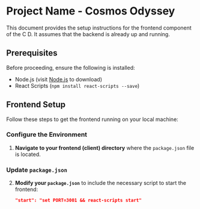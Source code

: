# Project Name - Cosmos Odyssey

This document provides the setup instructions for the frontend component of the C D. It assumes that the backend is already up and running.

## Prerequisites

Before proceeding, ensure the following is installed:
- Node.js (visit [Node.js](https://nodejs.org/) to download)
- React Scripts (`npm install react-scripts --save`)

## Frontend Setup

Follow these steps to get the frontend running on your local machine:

### Configure the Environment

1. **Navigate to your frontend (client) directory** where the `package.json` file is located.

### Update `package.json`

2. **Modify your `package.json`** to include the necessary script to start the frontend:
   ```json
   "start": "set PORT=3001 && react-scripts start"

